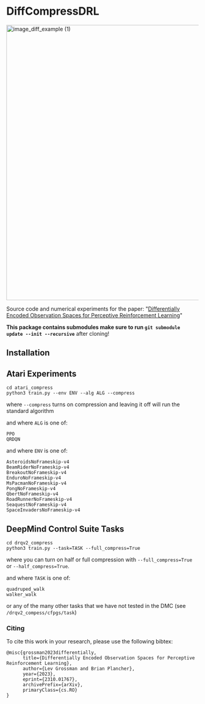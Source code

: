 # DiffCompressDRL
<img width="720" alt="image_diff_example (1)" src="https://github.com/A2R-Lab/DiffCompressDRL/assets/8332062/7cbea8b2-225c-4414-a9f7-1fd6f6685f3c">


Source code and numerical experiments for the paper: "[Differentially Encoded Observation Spaces for Perceptive Reinforcement Learning](https://arxiv.org/pdf/2310.01767.pdf)"

**This package contains submodules make sure to run ```git submodule update --init --recursive```** after cloning!

## Installation



## Atari Experiments
```
cd atari_compress
python3 train.py --env ENV --alg ALG --compress
```
where `--compress` turns on compression and leaving it off will run the standard algorithm

and where `ALG` is one of:
```
PPO
QRDQN
```
and where `ENV` is one of:
```
AsteroidsNoFrameskip-v4
BeamRiderNoFrameskip-v4
BreakoutNoFrameskip-v4
EnduroNoFrameskip-v4
MsPacmanNoFrameskip-v4
PongNoFrameskip-v4
QbertNoFrameskip-v4
RoadRunnerNoFrameskip-v4
SeaquestNoFrameskip-v4
SpaceInvadersNoFrameskip-v4
```

## DeepMind Control Suite Tasks
```
cd drqv2_compress
python3 train.py --task=TASK --full_compress=True
```
where you can turn on half or full compression with `--full_compress=True` or `--half_compress=True`.

and where `TASK` is one of:
```
quadruped_walk
walker_walk
```
or any of the many other tasks that we have not tested in the DMC (see `/drqv2_compess/cfpgs/task`)

### Citing
To cite this work in your research, please use the following bibtex:
```
@misc{grossman2023differentially,
      title={Differentially Encoded Observation Spaces for Perceptive Reinforcement Learning}, 
      author={Lev Grossman and Brian Plancher},
      year={2023},
      eprint={2310.01767},
      archivePrefix={arXiv},
      primaryClass={cs.RO}
}
```
